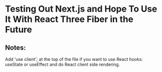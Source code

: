 # Testing Out Next.js and Hope To Use It With React Three Fiber in the Future

## Notes:

Add 'use client'; at the top of the file if you want to use React hooks: useState or useEffect and do React client side rendering.
